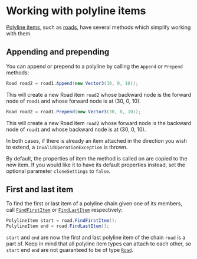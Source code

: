# Working with polyline items

[Polyline items](xref:TruckLib.ScsMap.PolylineItem), such as [roads](xref:TruckLib.ScsMap.Road), have several methods which simplify working with them.

## Appending and prepending
You can append or prepend to a polyline by calling the `Append` or `Prepend` methods:

```cs
Road road2 = road1.Append(new Vector3(30, 0, 10));
```

This will create a new Road item `road2` whose backward node is the forward node of `road1` and whose forward node is at (30, 0, 10).

```cs
Road road2 = road1.Prepend(new Vector3(30, 0, 10));
```

This will create a new Road item `road2` whose forward node is the backward node of `road1` and whose backward node is at (30, 0, 10).

In both cases, if there is already an item attached in the direction you wish to extend, a `InvalidOperationException` is thrown.

By default, the properties of item the method is called on are copied to the new item. If you would like it to have its default
properties instead, set the optional parameter `cloneSettings` to `false`.

## First and last item

To find the first or last item of a polyline chain given one of its members, call [`FindFirstItem`](xref:TruckLib.ScsMap.PolylineItem.FindFirstItem*)
or [`FindLastItem`](xref:TruckLib.ScsMap.PolylineItem.FindLastItem*) respectively:

```cs
PolylineItem start = road.FindFirstItem();
PolylineItem end = road.FindLastItem();
```

`start` and `end` are now the first and last polyline item of the chain `road` is a part of. Keep in mind that all polyline item types
can attach to each other, so `start` end `end` are not guaranteed to be of type [`Road`](xref:TruckLib.ScsMap.Road).